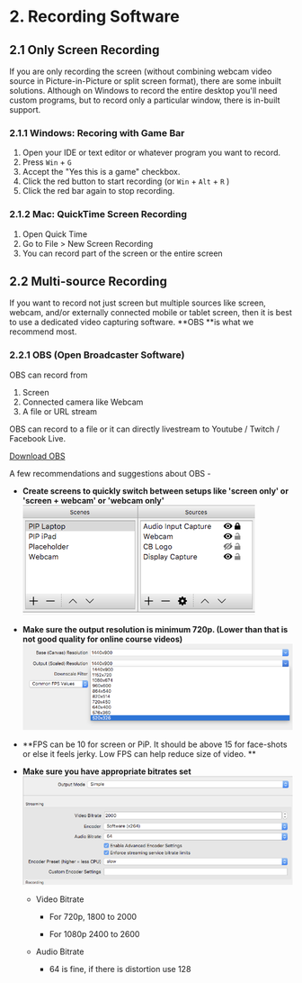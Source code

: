 # 2. Recording Software

## 2.1 Only Screen Recording

If you are only recording the screen \(without combining webcam video source in Picture-in-Picture or split screen format\), there are some inbuilt solutions. Although on Windows to record the entire desktop you'll need custom programs, but to record only a particular window, there is in-built support.

### 2.1.1 Windows: Recoring with Game Bar

1. Open your IDE or text editor or whatever program you want to record.
2. Press `Win` + `G` 
3. Accept the "Yes this is a game" checkbox.
4. Click the red button to start recording \(or `Win` + `Alt` + `R` \) 
5. Click the red bar again to stop recording.

### 2.1.2 Mac: QuickTime Screen Recording

1. Open Quick Time
2. Go to File &gt; New Screen Recording
3. You can record part of the screen or the entire screen

## 2.2 Multi-source Recording

If you want to record not just screen but multiple sources like screen, webcam, and/or externally connected mobile or tablet screen, then it is best to use a dedicated video capturing software. **OBS **is what we recommend most.

### 2.2.1 OBS \(Open Broadcaster Software\)

OBS can record from

1. Screen
2. Connected camera like Webcam
3. A file or URL stream

OBS can record to a file or it can directly livestream to Youtube / Twitch / Facebook Live.

[Download OBS](https://obsproject.com/)

A few recommendations and suggestions about OBS -

* **Create screens to quickly switch between setups like 'screen only' or 'screen + webcam' or 'webcam only'**  
  ![](/assets/obs1.png)

* **Make sure the output resolution is minimum 720p. \(Lower than that is not good quality for online course videos\)**  
  ![](/assets/obs2.png)

* **FPS can be 10 for screen or PiP. It should be above 15 for face-shots or else it feels jerky. Low FPS can help reduce size of video. **

* **Make sure you have appropriate bitrates set**  
  ![](/assets/obs-bitrates.png)

  * Video Bitrate

    * For 720p, 1800 to 2000

    * For 1080p 2400 to 2600

  * Audio Bitrate

    * 64 is fine, if there is distortion use 128



